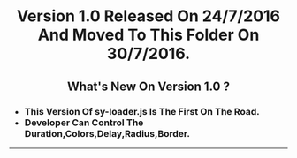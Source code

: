 
<h1 style="text-align:center;">Version 1.0 Released On 24/7/2016 And Moved To This Folder On 30/7/2016.</h1>
<h2 style="text-align:center;">What's New On Version 1.0 ?</h2>
<h3>
<ul>
<li>This Version Of sy-loader.js Is The First On The Road.</li>
<li>Developer Can Control The Duration,Colors,Delay,Radius,Border.</li>
</ul>
</h3>
<hr>
<div dir="rtl">

</div>
